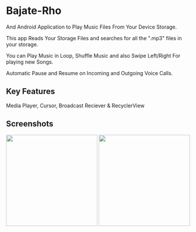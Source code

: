 # Bajate-Rho
And Android Application to Play Music Files From Your Device Storage.

This app Reads Your Storage Files and searches for all the ".mp3" files in your storage.

You can Play Music in Loop, Shuffle Music and also Swipe Left/Right For playing new Songs.

Automatic Pause and Resume on Incoming and Outgoing Voice Calls.

## Key Features

Media Player, Cursor, Broadcast Reciever & RecyclerView

## Screenshots

<img src = "https://github.com/sharaddadhich/Bajate-Rho/blob/master/MainRecyclerView1.png" width = 250>              <img src = "https://github.com/sharaddadhich/Bajate-Rho/blob/master/PlayingMusic1.png" width = 250>
